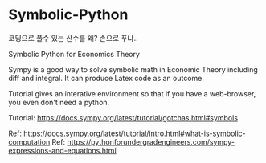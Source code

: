 # Symbolic-Python

코딩으로 풀수 있는 산수를 왜? 손으로 푸냐..

Symbolic Python for Economics Theory

Sympy is a good way to solve symbolic math in Economic Theory including diff and integral.
It can produce Latex code as an outcome.

Tutorial gives an interative environment so that if you have a web-browser, you even don't need a python.


Tutorial: https://docs.sympy.org/latest/tutorial/gotchas.html#symbols

Ref: https://docs.sympy.org/latest/tutorial/intro.html#what-is-symbolic-computation
Ref: https://pythonforundergradengineers.com/sympy-expressions-and-equations.html
